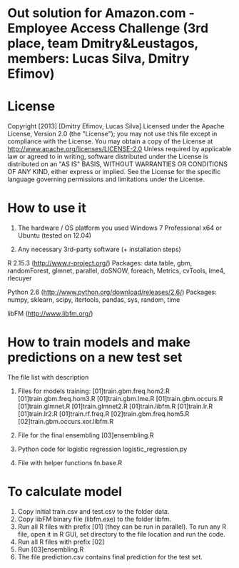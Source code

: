 Out solution for Amazon.com - Employee Access Challenge 
(3rd place, team Dmitry&Leustagos, members: Lucas Silva, Dmitry Efimov)
===========================

# License
Copyright [2013] [Dmitry Efimov, Lucas Silva]
Licensed under the Apache License, Version 2.0 (the "License");
you may not use this file except in compliance with the License.
You may obtain a copy of the License at
http://www.apache.org/licenses/LICENSE-2.0
Unless required by applicable law or agreed to in writing, software
distributed under the License is distributed on an "AS IS" BASIS,
WITHOUT WARRANTIES OR CONDITIONS OF ANY KIND, either express or implied.
See the License for the specific language governing permissions and
limitations under the License.

# How to use it
1. The hardware / OS platform you used
Windows 7 Professional x64 or Ubuntu (tested on 12.04)

2. Any necessary 3rd-party software (+ installation steps)

R 2.15.3 (http://www.r-project.org/)
Packages: data.table, gbm, randomForest, glmnet, parallel, doSNOW, foreach, Metrics, cvTools, lme4, rlecuyer

Python 2.6 (http://www.python.org/download/releases/2.6/) 
Packages: numpy, sklearn, scipy, itertools, pandas, sys, random, time

libFM (http://www.libfm.org/)

# How to train models and make predictions on a new test set

The file list with description

1) Files for models training:
[01]train.gbm.freq.hom2.R
[01]train.gbm.freq.hom3.R
[01]train.gbm.lme.R
[01]train.gbm.occurs.R
[01]train.glmnet.R
[01]train.glmnet2.R
[01]train.libfm.R
[01]train.lr.R
[01]train.lr2.R
[01]train.rf.freq.R
[02]train.gbm.freq.hom5.R
[02]train.gbm.occurs.xor.libfm.R

2) File for the final ensembling
[03]ensembling.R

3) Python code for logistic regression
logistic_regression.py

4) File with helper functions
fn.base.R

# To calculate model

1) Copy initial train.csv and test.csv to the folder data.
2) Copy libFM binary file (libfm.exe) to the folder libfm.
3) Run all R files with prefix [01] (they can be run in parallel).
To run any R file, open it in R GUI, set directory to the file location and run the code.
4) Run all R files with prefix [02]
5) Run [03]ensembling.R
6) The file prediction.csv contains final prediction for the test set.
